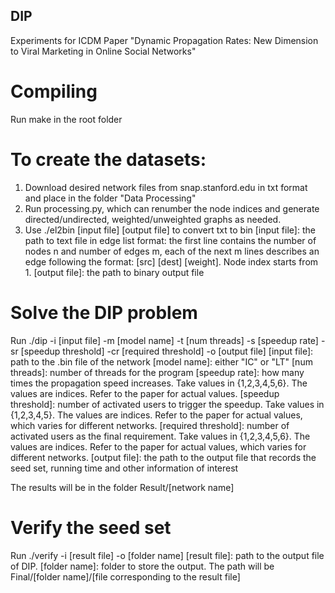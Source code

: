 ## DIP
Experiments for ICDM Paper "Dynamic Propagation Rates: New Dimension to Viral Marketing in Online Social Networks"


# Compiling
Run make in the root folder
# To create the datasets:
1. Download desired network files from snap.stanford.edu in txt format and place in the folder "Data Processing"
2. Run processing.py, which can renumber the node indices and generate directed/undirected, weighted/unweighted graphs as needed.
3. Use ./el2bin [input file] [output file] to convert txt to bin
[input file]: the path to text file in edge list format: the first line contains the number of nodes n and number of edges m, each of the next m lines describes an edge following the format: [src] [dest] [weight]. Node index starts from 1.
[output file]: the path to binary output file
    
# Solve the DIP problem
Run ./dip -i [input file] -m [model name] -t [num threads] -s [speedup rate] -sr [speedup threshold]  -cr [required threshold] -o [output file]
[input file]: path to the .bin file of the network
[model name]: either "IC" or "LT"
[num threads]: number of threads for the program
[speedup rate]: how many times the propagation speed increases. Take values in {1,2,3,4,5,6}. The values are indices. Refer to the paper for actual values.
[speedup threshold]: number of activated users to trigger the speedup. Take values in {1,2,3,4,5}. The values are indices. Refer to the paper for actual values, which varies for different networks.
[required threshold]: number of activated users as the final requirement. Take values in {1,2,3,4,5,6}. The values are indices. Refer to the paper for actual values, which varies for different networks.
[output file]: the path to the output file that records the seed set, running time and other information of interest

The results will be in the folder Result/[network name]

# Verify the seed set
Run ./verify -i [result file] -o [folder name]
[result file]: path to the output file of DIP. 
[folder name]: folder to store the output. The path will be Final/[folder name]/[file corresponding to the result file]
   


    
